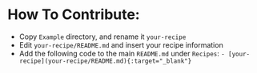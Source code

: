 # How To Contribute:
- Copy `Example` directory, and rename it `your-recipe`
- Edit `your-recipe/README.md` and insert your recipe information
- Add the following code to the main `README.md` under `Recipes`: `- [your-recipe](your-recipe/README.md){:target="_blank"}`